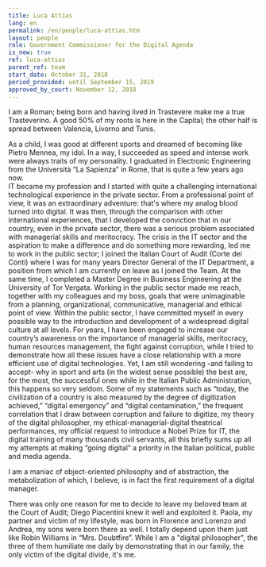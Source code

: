 ```yaml
---
title: Luca Attias
lang: en
permalink: /en/people/luca-attias.htm
layout: people
role: Government Commissioner for the Digital Agenda
is_new: true
ref: luca-attias
parent_ref: team
start_date: October 31, 2018
period_provided: until September 15, 2019
approved_by_court: November 12, 2018
---
```


I am a Roman;  being born and having lived in Trastevere make me a true Trasteverino. A good 50% of my roots is here in the Capital; the other half is spread between Valencia, Livorno and Tunis. 

As a child, I was good at different sports and dreamed of becoming like Pietro Mennea,  my idol. 
In a way, I succeeded as speed and intense work were always traits of my personality. I graduated in Electronic Engineering from the Università “La Sapienza” in Rome, that is quite a few years ago now.  
IT became my profession and I started with  quite a challenging international technological experience in the private sector. From a professional point of view, it was an extraordinary adventure: that's where my analog blood turned into digital. 
It was then, through the comparison with other international experiences,  that I developed the conviction that in our country, even in the private sector, there was a serious problem associated with managerial skills and meritocracy. 
The crisis in the IT sector and the aspiration to make a difference and do something more rewarding, led me to work in the public sector; I joined the Italian Court of Audit (Corte dei Conti) where I was for many years Director General of the IT Department, a position from which I am currently on leave as I joined the Team. At the same time, I completed a Master Degree  in Business Engineering at the University of Tor Vergata.
Working in the public sector made me reach, together with my colleagues and my boss,  goals that were unimaginable from a planning, organizational, communicative, managerial and ethical point of view. 
Within the public sector, I have committed myself in every possible way to the introduction and development of a widespread digital culture at all levels. For years, I have been engaged to increase our country’s awareness on the importance of managerial skills, meritocracy, human resources management, the fight against corruption, while I tried to demonstrate how all these issues have a close relationship with a more efficient use of digital technologies. Yet, I am still wondering -and failing to accept- why in sport and arts (in the widest sense possible) the best are, for the most, the successful ones while in the  Italian Public Administration, this happens so very seldom.
Some of my statements such as “today, the civilization of a country is also measured by the degree of digitization achieved,” “digital emergency” and “digital contamination,” the frequent correlation that I draw between corruption and failure to digitize, my theory of the digital philosopher, my ethical-managerial-digital theatrical performances, my official request to introduce a Nobel Prize for IT, the digital training of many thousands civil servants, all this briefly sums up all my attempts at making “going digital” a priority in the Italian political, public and media agenda.

I am a maniac of object-oriented philosophy and of abstraction, the  metabolization of which, I believe, is in fact the first requirement of a digital manager.

There was only one reason for me to decide to leave my beloved team at the Court of Audit; Diego Piacentini knew it well and exploited it.
Paola, my partner and victim of my lifestyle, was born in Florence and Lorenzo and Andrea, my sons were born there as well. I totally depend upon them just like Robin Williams in “Mrs. Doubtfire”. While I am a "digital philosopher", the three of them humiliate me daily by demonstrating that in our family, the only victim of the digital divide, it's me.
